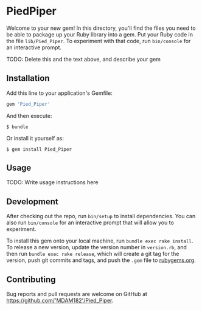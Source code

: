 # PiedPiper

Welcome to your new gem! In this directory, you'll find the files you need to be able to package up your Ruby library into a gem. Put your Ruby code in the file `lib/Pied_Piper`. To experiment with that code, run `bin/console` for an interactive prompt.

TODO: Delete this and the text above, and describe your gem

## Installation

Add this line to your application's Gemfile:

```ruby
gem 'Pied_Piper'
```

And then execute:

    $ bundle

Or install it yourself as:

    $ gem install Pied_Piper

## Usage

TODO: Write usage instructions here

## Development

After checking out the repo, run `bin/setup` to install dependencies. You can also run `bin/console` for an interactive prompt that will allow you to experiment.

To install this gem onto your local machine, run `bundle exec rake install`. To release a new version, update the version number in `version.rb`, and then run `bundle exec rake release`, which will create a git tag for the version, push git commits and tags, and push the `.gem` file to [rubygems.org](https://rubygems.org).

## Contributing

Bug reports and pull requests are welcome on GitHub at https://github.com/'MDAM182'/Pied_Piper.
